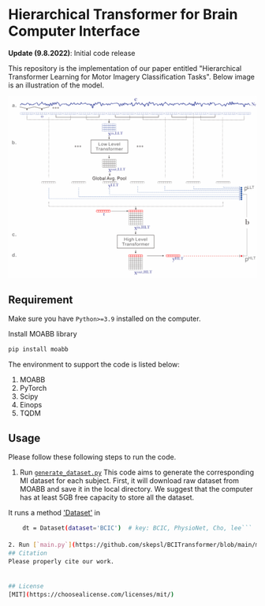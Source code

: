 # Hierarchical Transformer for Brain Computer Interface

**Update (9.8.2022)**: Initial code release

This repository is the implementation of our paper entitled "Hierarchical Transformer Learning for Motor Imagery Classification Tasks". Below image is an illustration of the model.

![Alt-Text](/images/model_with_bg.png)

## Requirement

Make sure you have `Python>=3.9` installed on the computer.

Install MOABB library
```bash
pip install moabb
```

The environment to support the code is listed below:
1. MOABB
2. PyTorch
3. Scipy
4. Einops
5. TQDM

## Usage
Please follow these following steps to run the code.
1. Run [`generate_dataset.py`](https://github.com/skepsl/BCITransformer/blob/main/generate_dataset.py)
This code aims to generate the corresponding MI dataset for each subject. First, it will download raw dataset from MOABB and save it in the local directory. We suggest that the computer has at least 5GB free capacity to store all the dataset.

It runs a method ['Dataset'](https://github.com/skepsl/BCITransformer/blob/4e51a74c9b433997118ef717a74b01a6ba74926a/generate_dataset.py#L124) in 
```bash
    dt = Dataset(dataset='BCIC')  # key: BCIC, PhysioNet, Cho, lee```

2. Run [`main.py`](https://github.com/skepsl/BCITransformer/blob/main/main.py)
## Citation
Please properly cite our work. 


## License
[MIT](https://choosealicense.com/licenses/mit/)

